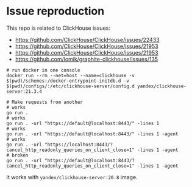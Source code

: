 # Issue reproduction

This repo is related to ClickHouse issues:

- https://github.com/ClickHouse/ClickHouse/issues/22433
- https://github.com/ClickHouse/ClickHouse/issues/21953
- https://github.com/ClickHouse/ClickHouse/issues/21953
- https://github.com/lomik/graphite-clickhouse/issues/135

```
# run docker in one console
docker run --rm --net=host --name=clickhouse -v $(pwd)/schemes:/docker-entrypoint-initdb.d -v $(pwd)/configs/:/etc/clickhouse-server/config.d yandex/clickhouse-server:21.3.4

# Make requests from another
# works
go run .
# works
go run . -url "https://default@localhost:8443/" -lines 1
# works
go run . -url "https://default@localhost:8443/" -lines 1 -agent
# works
go run . -url "https://localhost:8443/?cancel_http_readonly_queries_on_client_close=1" -lines 1 -agent
# broken
go run . -url "https://default@localhost:8443/?cancel_http_readonly_queries_on_client_close=1" -lines 1 -agent
```

It works with `yandex/clickhouse-server:20.8` image.
